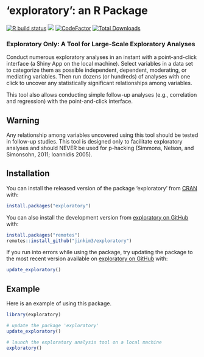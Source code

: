 
<!-- README.md is generated from README.Rmd. Please edit that file -->

# ‘exploratory’: an R Package

<!-- badges: start -->
<!--[![CRAN checks](https://cranchecks.info/badges/summary/exploratory)](https://cran.r-project.org/web/checks/check_results_exploratory.html)-->

[![R build
status](https://github.com/jinkim3/exploratory/workflows/R-CMD-check/badge.svg)](https://github.com/jinkim3/exploratory/actions)
[![](https://img.shields.io/github/last-commit/jinkim3/exploratory.svg)](https://github.com/jinkim3/exploratory/commits/master)
[![CodeFactor](https://www.codefactor.io/repository/github/jinkim3/exploratory/badge)](https://www.codefactor.io/repository/github/jinkim3/exploratory)
[![Total
Downloads](http://cranlogs.r-pkg.org/badges/grand-total/exploratory?color=blue)](https://cran.r-project.org/package=exploratory)
<!-- badges: end -->

### Exploratory Only: A Tool for Large-Scale Exploratory Analyses

Conduct numerous exploratory analyses in an instant with a
point-and-click interface (a Shiny App on the local machine). Select
variables in a data set to categorize them as possible independent,
dependent, moderating, or mediating variables. Then run dozens (or
hundreds) of analyses with one click to uncover any statistically
significant relationships among variables.

This tool also allows conducting simple follow-up analyses (e.g.,
correlation and regression) with the point-and-click interface.

## Warning

Any relationship among variables uncovered using this tool should be
tested in follow-up studies. This tool is designed only to facilitate
exploratory analyses and should NEVER be used for p-hacking (Simmons,
Nelson, and Simonsohn, 2011; Ioannidis 2005).

## Installation

You can install the released version of the package ‘exploratory’ from
[CRAN](https://cran.r-project.org/package=exploratory) with:

``` r
install.packages("exploratory")
```

You can also install the development version from [exploratory on
GitHub](https://github.com/jinkim3/exploratory) with:

``` r
install.packages("remotes")
remotes::install_github("jinkim3/exploratory")
```

If you run into errors while using the package, try updating the package
to the most recent version available on [exploratory on
GitHub](https://github.com/jinkim3/exploratory) with:

``` r
update_exploratory()
```

## Example

Here is an example of using this package.

``` r
library(exploratory)

# update the package 'exploratory'
update_exploratory()

# launch the exploratory analysis tool on a local machine
exploratory()
```
